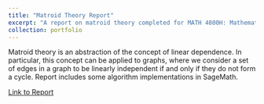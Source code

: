 ```yaml
---
title: "Matroid Theory Report"
excerpt: "A report on matroid theory completed for MATH 4800H: Mathematics Honours Project. Includes implementations of algorithms in Python with SageMath."
collection: portfolio
---
```


Matroid theory is an abstraction of the concept of linear dependence. In particular, this concept can be applied to graphs, where we consider a set of edges in a graph to be linearly independent if and only if they do not form a cycle. Report includes some algorithm implementations in SageMath.

[Link to Report](https://ellamorgan.ca/files/matroid-theory-report.pdf)

